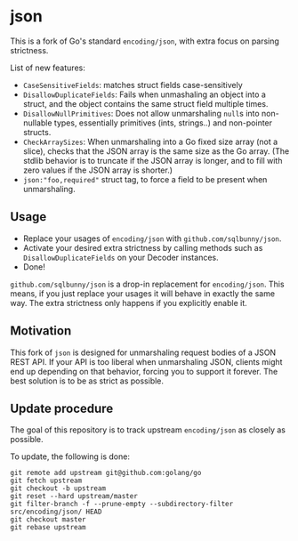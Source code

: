 # json

This is a fork of Go's standard `encoding/json`, with extra focus on parsing strictness.

List of new features:

- `CaseSensitiveFields`: matches struct fields case-sensitively
- `DisallowDuplicateFields`: Fails when unmashaling an object into a struct, and the object contains the same struct field multiple times.
- `DisallowNullPrimitives`: Does not allow unmarshaling `null`s into non-nullable types, essentially primitives (ints, strings..) and non-pointer structs.
- `CheckArraySizes`: When unmarshaling into a Go fixed size array (not a slice), checks that the JSON array is the same size as the Go array. (The stdlib behavior is to truncate if the JSON array is longer, and to fill with zero values if the JSON array is shorter.)
- `json:"foo,required"` struct tag, to force a field to be present when unmarshaling.

## Usage

- Replace your usages of `encoding/json` with `github.com/sqlbunny/json`.
- Activate your desired extra strictness by calling methods such as `DisallowDuplicateFields` on your Decoder instances.
- Done!

`github.com/sqlbunny/json` is a drop-in replacement for `encoding/json`. This means, if you just replace your usages it will behave in exactly the same way. The extra strictness only happens if you explicitly enable it.

## Motivation

This fork of `json` is designed for unmarshaling request bodies of a JSON REST API. If
your API is too liberal when unmarshaling JSON, clients might end up depending
on that behavior, forcing you to support it forever. The best solution is to be
as strict as possible.

## Update procedure

The goal of this repository is to track upstream `encoding/json` as closely as possible. 

To update, the following is done:

    git remote add upstream git@github.com:golang/go
    git fetch upstream
    git checkout -b upstream
    git reset --hard upstream/master
    git filter-branch -f --prune-empty --subdirectory-filter src/encoding/json/ HEAD
    git checkout master
    git rebase upstream
